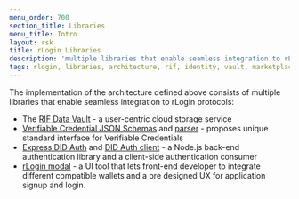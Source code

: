 ```yaml
---
menu_order: 700
section_title: Libraries
menu_title: Intro
layout: rsk
title: rLogin Libraries
description: 'multiple libraries that enable seamless integration to rLogin protocols'
tags: rlogin, libraries, architecture, rif, identity, vault, marketplace, auth, rif-data-vault, rns, ui
---
```


The implementation of the architecture defined above consists of multiple libraries that enable seamless integration to rLogin protocols:
- The [RIF Data Vault](/rif/identity/data-vault) - a user-centric cloud storage service
- [Verifiable Credential JSON Schemas](/rif/rlogin/libraries/vc-json-schemas) and [parser](/rif/rlogin/libraries/vc-json-schemas-parser) - proposes unique standard interface for Verifiable Credentials
- [Express DID Auth](/rif/rlogin/libraries/express-did-auth) and [DID Auth client](/rif/rlogin/libraries/did-auth-client) - a Node.js back-end authentication library and a client-side authentication consumer
- [rLogin modal](/rif/rlogin/libraries/modal) - a UI tool that lets front-end developer to integrate different compatible wallets and a pre designed UX for application signup and login.
